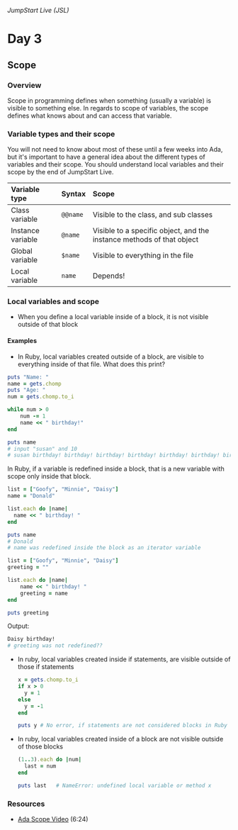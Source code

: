 _JumpStart Live (JSL)_

# Day 3

## Scope

### Overview

Scope in programming defines when something (usually a variable) is visible to something else. In regards to scope of variables, the scope defines what knows about and can access that variable.

### Variable types and their scope

You will not need to know about most of these until a few weeks into Ada, but it's important to have a general idea about the different types of variables and their scope. You should understand local variables and their scope by the end of JumpStart Live.

| Variable type     | Syntax   | Scope                                                                 |
| :---------------- | :------- | :-------------------------------------------------------------------- |
| Class variable    | `@@name` | Visible to the class, and sub classes                                 |
| Instance variable | `@name`  | Visible to a specific object, and the instance methods of that object |
| Global variable   | `$name`  | Visible to everything in the file                                     |
| Local variable    | `name`   | Depends!                                                              |

### Local variables and scope

* When you define a local variable inside of a block, it is not visible outside of that block

#### Examples

* In Ruby, local variables created outside of a block, are visible to everything inside of that file.  What does this print?

```ruby
puts "Name: "
name = gets.chomp
puts "Age: "
num = gets.chomp.to_i

while num > 0
    num -= 1
    name << " birthday!"
end

puts name
# input "susan" and 10
# susan birthday! birthday! birthday! birthday! birthday! birthday! birthday! birthday! birthday! birthday!
```

In Ruby, if a variable is redefined inside a block, that is a new variable with scope only inside that block.

```ruby
list = ["Goofy", "Minnie", "Daisy"]
name = "Donald"

list.each do |name|
  name << " birthday! "
end

puts name
# Donald 
# name was redefined inside the block as an iterator variable
```

```ruby
list = ["Goofy", "Minnie", "Daisy"]
greeting = ""

list.each do |name|
	name << " birthday! "
	greeting = name
end

puts greeting
```

Output:

```bash
Daisy birthday! 
# greeting was not redefined??
```

* In ruby, local variables created inside if statements, are visible outside of those if statements

	```ruby
	x = gets.chomp.to_i
	if x > 0
	  y = 1
	else
	  y = -1
	end
	
	puts y # No error, if statements are not considered blocks in Ruby
	```

* In ruby, local variables created inside of a block are not visible outside of those blocks

	```ruby
	(1..3).each do |num|
	  last = num
	end
	
	puts last 	# NameError: undefined local variable or method x
	```

### Resources
* [Ada Scope Video](https://adaacademy.hosted.panopto.com/Panopto/Pages/Viewer.aspx?id=d9f0f22c-607a-4186-b5f3-1e62a055a317) (6:24)
